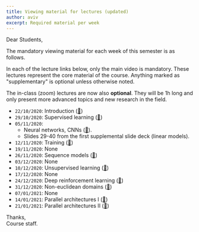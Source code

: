```yaml
---
title: Viewing material for lectures (updated)
author: aviv
excerpt: Required material per week
---
```


Dear Students,

The mandatory viewing material for each week of this semester is as follows.

In each of the lecture links below, only the main video is mandatory.
These lectures represent the core material of the course.
Anything marked as "supplementary" is optional unless otherwise noted.

The in-class (zoom) lectures are now also **optional**. They will be 1h long
and only present more advanced topics and new research in the field.

- `22/10/2020`: Introduction ([🔗]({{site.baseurl}}/lectures/lecture_01/))
- `29/10/2020`: Supervised learning ([🔗]({{site.baseurl}}/lectures/lecture_02/))
- `05/11/2020`: 
  - Neural networks, CNNs ([🔗]({{site.baseurl}}/lectures/lecture_03/)).
  - Slides 29-40 from the first supplemental slide deck (linear models).
- `12/11/2020`: Training ([🔗]({{site.baseurl}}/lectures/lecture_04)) 
- `19/11/2020`: None
- `26/11/2020`: Sequence models ([🔗]({{site.baseurl}}/lectures/lecture_05))
- `03/12/2020`: None 
- `10/12/2020`: Unsupervised learning ([🔗]({{site.baseurl}}/lectures/lecture_06))
- `17/12/2020`: None
- `24/12/2020`: Deep reinforcement learning ([🔗]({{site.baseurl}}/lectures/lecture_07))
- `31/12/2020`: Non-euclidean domains ([🔗]({{site.baseurl}}/lectures/lecture_11))
- `07/01/2021`: None
- `14/01/2021`: Parallel architectures I ([🔗]({{site.baseurl}}/lectures/lecture_09))
- `21/01/2021`: Parallel architectures II ([🔗]({{site.baseurl}}/lectures/lecture_10))

Thanks,  
Course staff.
